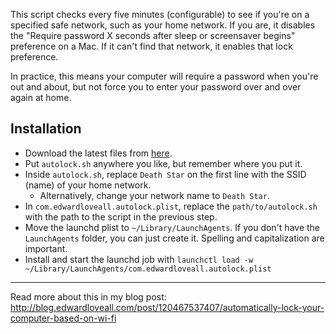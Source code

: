 This script checks every five minutes (configurable) to see if you're on a specified safe network, such as your home network.
If you are, it disables the "Require password X seconds after sleep or screensaver begins" preference on a Mac.
If it can't find that network, it enables that lock preference.

In practice, this means your computer will require a password when you're out and about, but not force you to enter your password over and over again at home.

## Installation

* Download the latest files from [here](https://github.com/edwardloveall/autolock/releases).
* Put `autolock.sh` anywhere you like, but remember where you put it.
* Inside `autolock.sh`, replace `Death Star` on the first line with the SSID (name) of your home network.
  * Alternatively, change your network name to `Death Star`.
* In `com.edwardloveall.autolock.plist`, replace the `path/to/autolock.sh` with the path to the script in the previous step.
* Move the launchd plist to `~/Library/LaunchAgents`. If you don't have the `LaunchAgents` folder, you can just create it. Spelling and capitalization are important.
* Install and start the launchd job with `launchctl load -w ~/Library/LaunchAgents/com.edwardloveall.autolock.plist`

---

Read more about this in my blog post: http://blog.edwardloveall.com/post/120467537407/automatically-lock-your-computer-based-on-wi-fi
